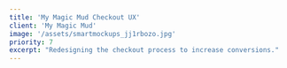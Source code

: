```yaml
---
title: 'My Magic Mud Checkout UX'
client: 'My Magic Mud'
image: '/assets/smartmockups_jj1rbozo.jpg'
priority: 7
excerpt: "Redesigning the checkout process to increase conversions."
---
```

